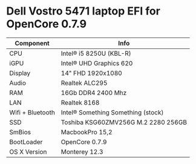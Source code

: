 # Dell Vostro 5471 laptop EFI for OpenCore 0.7.9

| Component | Info |
|-----------|-------|
| CPU |	Intel® i5 8250U (KBL-R) |
| iGPU	| Intel® UHD Graphics 620 |
| Display | 14" FHD 1920x1080 |
| Audio	| Realtek ALC295 |
| RAM	| 16Gb DDR4 2400 Mhz |
| LAN	| Realtek 8168 |
| Wifi + Bluetooth |	Intel® Something Something (stock) |
| SSD	| Toshiba KSG60ZMV256G M.2 2280 256GB |
| SmBios |	MacbookPro 15,2 |
| BootLoader	| OpenCore 0.7.9 |
| OS X Version  | Monterey 12.3|
